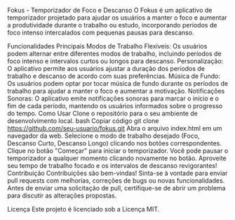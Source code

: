 Fokus - Temporizador de Foco e Descanso
O Fokus é um aplicativo de temporizador projetado para ajudar os usuários a manter o foco e aumentar a produtividade durante o trabalho ou estudo, incorporando períodos de foco intenso intercalados com pequenas pausas para descanso.


Funcionalidades Principais
Modos de Trabalho Flexíveis: Os usuários podem alternar entre diferentes modos de trabalho, incluindo períodos de foco intenso e intervalos curtos ou longos para descanso.
Personalização: O aplicativo permite aos usuários ajustar a duração dos períodos de trabalho e descanso de acordo com suas preferências.
Música de Fundo: Os usuários podem optar por tocar música de fundo durante os períodos de trabalho para ajudar a manter o foco e aumentar a motivação.
Notificações Sonoras: O aplicativo emite notificações sonoras para marcar o início e o fim de cada período, mantendo os usuários informados sobre o progresso do tempo.
Como Usar
Clone o repositório para o seu ambiente de desenvolvimento local.
bash
Copiar código
git clone https://github.com/seu-usuario/fokus.git
Abra o arquivo index.html em um navegador da web.
Selecione o modo de trabalho desejado (Foco, Descanso Curto, Descanso Longo) clicando nos botões correspondentes.
Clique no botão "Começar" para iniciar o temporizador. Você pode pausar o temporizador a qualquer momento clicando novamente no botão.
Aproveite seu tempo de trabalho focado e os intervalos de descanso revigorantes!
Contribuição
Contribuições são bem-vindas! Sinta-se à vontade para enviar pull requests com melhorias, correções de bugs ou novas funcionalidades. Antes de enviar uma solicitação de pull, certifique-se de abrir um problema para discutir as alterações propostas.

Licença
Este projeto é licenciado sob a Licença MIT.
